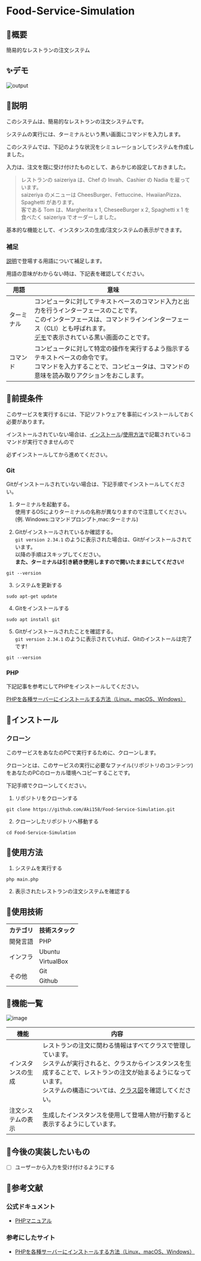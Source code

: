 # Food-Service-Simulation

## 🌱概要
簡易的なレストランの注文システム

## ✨デモ
![output](https://github.com/Aki158/Food-Service-Simulation/assets/119317071/e791def5-13cc-49ed-adbe-f6e0852d299e)

## 📝説明
このシステムは、簡易的なレストランの注文システムです。

システムの実行には、ターミナルという黒い画面にコマンドを入力します。

このシステムでは、下記のような状況をシミュレーションしてシステムを作成しました。

入力は、注文を既に受け付けたものとして、あらかじめ設定しておきました。

> レストランの saizeriya は、Chef の Invah、Cashier の Nadia を雇っています。<br>saizeriya のメニューは CheesBurger、Fettuccine、HwaiianPizza、Spaghetti があります。<br>客である Tom は、Margherita x 1, CheseeBurger x 2, Spaghetti x 1 を食べたく saizeriya でオーダーしました。

基本的な機能として、インスタンスの生成/注文システムの表示ができます。

### 補足
[説明](#説明)で登場する用語について補足します。

用語の意味がわからない時は、下記表を確認してください。

| 用語 | 意味 |
| ------- | ------- |
| ターミナル | コンピュータに対してテキストベースのコマンド入力と出力を行うインターフェースのことです。<br>このインターフェースは、コマンドラインインターフェース（CLI）とも呼ばれます。<br>[デモ](#デモ)で表示されている黒い画面のことです。 |
| コマンド | コンピュータに対して特定の操作を実行するよう指示するテキストベースの命令です。<br>コマンドを入力することで、コンピュータは、コマンドの意味を読み取りアクションをおこします。 |

## 🧰前提条件
このサービスを実行するには、下記ソフトウェアを事前にインストールしておく必要があります。

インストールされていない場合は、[インストール](#インストール)/[使用方法](#使用方法)で記載されているコマンドが実行できませんので

必ずインストールしてから進めてください。

### Git
Gitがインストールされていない場合は、下記手順でインストールしてください。

1. ターミナルを起動する。<br>使用するOSによりターミナルの名称が異なりますので注意してください。<br>(例. Windows:コマンドプロンプト,mac:ターミナル)

2. Gitがインストールされているか確認する。<br>`git version 2.34.1` のように表示された場合は、Gitがインストールされています。<br>以降の手順はスキップしてください。<br>**また、ターミナルは引き続き使用しますので開いたままにしてください!**
```
git --version
```

3. システムを更新する
```
sudo apt-get update
```

4. Gitをインストールする
```
sudo apt install git
```

5. Gitがインストールされたことを確認する。<br>`git version 2.34.1` のように表示されていれば、Gitのインストールは完了です!
```
git --version
```

### PHP

下記記事を参考にしてPHPをインストールしてください。

[PHPを各種サーバーにインストールする方法（Linux、macOS、Windows）](https://kinsta.com/jp/blog/install-php/)

## 🍴インストール
### クローン
このサービスをあなたのPCで実行するために、クローンします。

クローンとは、このサービスの実行に必要なファイル(リポジトリのコンテンツ)をあなたのPCのローカル環境へコピーすることです。

下記手順でクローンしてください。

1. リポジトリをクローンする
```
git clone https://github.com/Aki158/Food-Service-Simulation.git
```

2. クローンしたリポジトリへ移動する
```
cd Food-Service-Simulation
```

## 🚀使用方法
1. システムを実行する
```
php main.php
```
2. 表示されたレストランの注文システムを確認する

## 💾使用技術
<table>
<tr>
  <th>カテゴリ</th>
  <th>技術スタック</th>
</tr>
<tr>
  <td>開発言語</td>
  <td>PHP</td>
</tr>
<tr>
  <td rowspan=2>インフラ</td>
  <td>Ubuntu</td>
</tr>
<tr>
  <td>VirtualBox</td>
</tr>
<tr>
  <td rowspan=2>その他</td>
  <td>Git</td>
</tr>
<tr>
  <td>Github</td>
</tr>
</table>

## 👀機能一覧
![image](https://github.com/Aki158/Food-Service-Simulation/assets/119317071/4c0b743a-1ee5-4482-ad35-df016f5cea9f)

| 機能 | 内容 |
| ------- | ------- |
| インスタンスの生成 | レストランの注文に関わる情報はすべてクラスで管理しています。<br>システムが実行されると、クラスからインスタンスを生成することで、レストランの注文が始まるようになっています。<br>システムの構造については、[クラス図](#クラス図)を確認してください。 |
| 注文システムの表示 | 生成したインスタンスを使用して登場人物が行動すると表示するようにしています。 |

## 📮今後の実装したいもの
- [ ] ユーザーから入力を受け付けるようにする

## 📑参考文献
### 公式ドキュメント
- [PHPマニュアル](https://www.php.net/manual/ja/index.php#index)

### 参考にしたサイト
- [PHPを各種サーバーにインストールする方法（Linux、macOS、Windows）](https://kinsta.com/jp/blog/install-php/)

